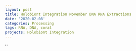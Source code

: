 ```yaml
---
layout: post
title: Holobiont Integration November DNA RNA Extractions
date: '2020-02-08'
categories: Processing
tags: RNA, DNA, coral
projects: Holobiont Integration
---
```



''



